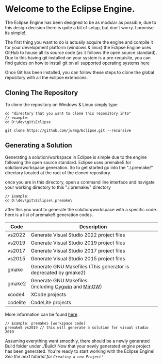 # Welcome to the Eclipse Engine.

The Eclipse Engine has been designed to be as modular as possible, due to this design decision there is quite a bit of setup, but don't worry. I promise its simple!.

The first thing you want to do is actually acquire the engine and compile it for your development platform (windows & linux) the Eclipse Engine uses GitHub to house all its source code (as it follows the open source standard). Due to this having git installed on your system is a pre-requisite, you can find guides on how to install git on all supported operating systems [here](https://git-scm.com/downloads)

Once Git has been installed, you can follow these steps to clone the global repository with all the eclipse extensions.

## Cloning The Repository
To clone the repository on Windows & Linux simply type
```
cd "directory that you want to clone this repository into"
// example:
cd D:\dev\git\Eclipse

git clone https://github.com/jwrmg/Eclipse.git --recursive
```

## Generating a Solution
Generating a solution/workspace in Eclipse is simple due to the engine following the open source standard. Eclipse uses premake5 for solution/workspace generation. So to get started go into the "./.premake/" directory located at the root of the cloned repository.

once you are in this directory, open a command line interface and navigate your working directory to this "./.premake/" directory
```
// Example:
cd D:\dev\git\Eclipse\.premake\
```
after this you want to generate the solution/workspace with a specific code. here is a list of premake5 generation codes.

|Code|Description|
|----|-----------|
|vs2022|Generate Visual Studio 2022 project files|
|vs2019|Generate Visual Studio 2019 project files|
|vs2017|Generate Visual Studio 2017 project files|
|vs2015|Generate Visual Studio 2015 project files|
|gmake|Generate GNU Makefiles (This generator is deprecated by gmake2)|
|gmake2|Generate GNU Makefiles (including [Cygwin](http://www.cygwin.com/) and [MinGW](http://www.mingw.org/))|
|xcode4|XCode projects|
|codelite|CodeLite projects|
More information can be found [here](https://premake.github.io/docs/Using-Premake).

```
// Example: premake5 [workspace code]
premake5 vs2019 // this will generate a solution for visual studio 2019
```

Assuming everything went smoothly, there should be a newly generated Build folder under ./Build/ 
Now that your newly generated engine project has been generated. You're ready to start working with the Eclipse Engine! 
*See the next tutorial for `Creating a new Project!`*



